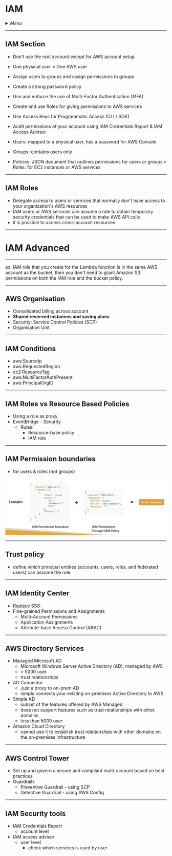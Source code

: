 # IAM

<details>
 <summary><i>Menu</i></summary>

- [IAM section](#iam-section)
- [IAM Roles](#iam-roles)
- [AWS Organisation](#aws-organisation)
- [IAM Conditions](#iam-conditions)
- [Roles vs Policies](#iam-roles-vs-resource-based-policies)
- [IAM Permission boundaries](#iam-permission-boundaries)
- [IAM Identity Center](#iam-identity-center)
- [AWS Directory Services](#aws-directory-services)
- [AWS Control Tower](#aws-control-tower)
- [IAM Security tools](#iam-security-tools)
</details>

---
## IAM Section

- Don’t use the root account except for AWS account setup
- One physical user = One AWS user
- Assign users to groups and assign permissions to groups
- Create a strong password policy
- Use and enforce the use of Multi-Factor Authentication (MFA)
- Create and use Roles for giving permissions to AWS services
- Use Access Keys for Programmatic Access (CLI / SDK)
- Audit permissions of your account using IAM Credentials Report & IAM Access Advisor

- Users: mapped to a physical user, has a password for AWS Console
- Groups: contains users only
- Policies: JSON document that outlines permissions for users or groups • Roles: for EC2 instances or AWS services

---
## IAM Roles
- Delegate access to users or services that normally don't have access to your organization's AWS resources
- IAM users or AWS services can assume a role to obtain temporary security credentials that can be used to make AWS API calls
- it is possible to access cross-account resources

---
# IAM Advanced

---

ex: IAM role that you create for the Lambda function is in the same AWS account as the bucket, then you don't need to grant Amazon S3 permissions on both the IAM role and the bucket policy.

---
## AWS Organisation
- Consolidated billing across account
- __Shared reserved instances and saving plans__
- Security: Service Control Policies (SCP)
- Organisation Unit

---
## IAM Conditions
- aws:SourceIp
- aws:RequestedRegion
- ec2:ResourceTag
- aws:MultiFactorAuthPresent
- aws:PrincipalOrgID

---
## IAM Roles vs Resource Based Policies
- Using a role as proxy
- EventBridge - Security
  - Rules:
    - Resource-base policy
    - IAM role

---
## IAM Permission boundaries
- for users & roles (not groups)

![Permission boundaries](../../images/permissionBoundaries.png)


---
## Trust policy
- define which principal entities (accounts, users, roles, and federated users) can assume the role.

---
## IAM Identity Center
- Replace SSO
- Fine-grained Permissions and Assignments
  - Multi-Account Permissions
  - Application Assignments
  - Attribute-base Access Control (ABAC)

---
## AWS Directory Services
- Managed Microsoft AD
  - Microsoft Windows Server Active Directory (AD), managed by AWS
  - \> 5000 user
  - trust relationships
- AD Connector
  - Just a proxy to on-prem AD
  - simply connects your existing on-premises Active Directory to AWS
- Simple AD
  - subset of the features offered by AWS Managed
  - does not support features such as trust relationships with other domains
  - less than 5000 user
- Amazon Cloud Directory
  - cannot use it to establish trust relationships with other domains on the on-premises infrastructure

---
## AWS Control Tower
- Set up and govern a secure and compliant multi-account based on best practices
- Guardrails
  - Preventive Guardrail - using SCP
  - Detective Guardrail - using AWS Config

---
## IAM Security tools
- IAM Credentials Report
  - account level
- IAM access advisor
  - user level
    - check which services is used by user